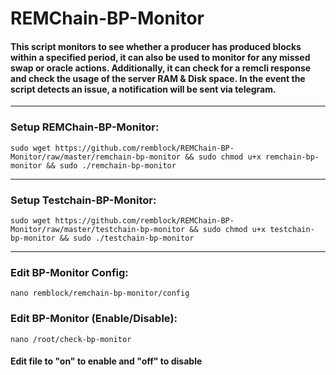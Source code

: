 # REMChain-BP-Monitor

#### This script monitors to see whether a producer has produced blocks within a specified period, it can also be used to monitor for any missed swap or oracle actions. Additionally, it can check for a remcli response and check the usage of the server RAM & Disk space. In the event the script detects an issue, a notification will be sent via telegram.
 
***

### Setup REMChain-BP-Monitor:

```
sudo wget https://github.com/remblock/REMChain-BP-Monitor/raw/master/remchain-bp-monitor && sudo chmod u+x remchain-bp-monitor && sudo ./remchain-bp-monitor
```

***

### Setup Testchain-BP-Monitor:

```
sudo wget https://github.com/remblock/REMChain-BP-Monitor/raw/master/testchain-bp-monitor && sudo chmod u+x testchain-bp-monitor && sudo ./testchain-bp-monitor
```

***

### Edit BP-Monitor Config:

```
nano remblock/remchain-bp-monitor/config
```

### Edit BP-Monitor (Enable/Disable):

```
nano /root/check-bp-monitor
```

#### Edit file to "on" to enable and "off" to disable
